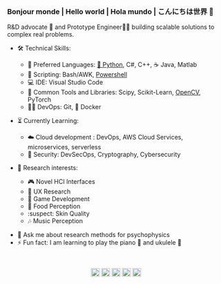 ###  Bonjour monde | Hello world | Hola mundo | こんにちは世界 👋

R&D advocate 🥑 and Prototype Engineer👨‍🔧 building scalable solutions to complex real problems.

* 🛠️ Technical Skills: 
  * 👅 Preferred Languages: [🐍 Python](https://arcelopera.github.io/PythonRefresher/),  C#, C++, ☕ Java, Matlab 
  * 📜 Scripting: Bash/AWK, [Powershell](https://arcelopera.github.io/PowershellWeb/)
  * 💻 IDE: Visual Studio Code
  * 📖 Common Tools and Libraries: Scipy, Scikit-Learn, [OpenCV](https://arcelopera.github.io/ComputerVisionPython/), PyTorch
  * 👨‍💻 DevOps: Git, 🐳 Docker
                      
* ⏳ Currently Learning:
  * ☁️ Cloud development : DevOps, AWS Cloud Services, microservices, serverless
  * 🦺 Security: DevSecOps, Cryptography, Cybersecurity
                      
* 🤔 Research interests:
  * 🎮 Novel HCI Interfaces
  * 👤 UX Research
  * 🎲 Game Development
  * 🍣 Food Perception
  * :suspect: Skin Quality
  * 🎶 Music Perception 

- 💬 Ask me about research methods for psychophysics
- ⚡ Fun fact: I am learning to play the piano 🎹 and ukulele 🎻

<br>
<p align="center">
<a href="https://twitter.com/ArceLopera" target="_blank"><img align="center" src="https://cdn.jsdelivr.net/npm/simple-icons@3.0.1/icons/twitter.svg" alt="ArceLopera" height="20" width="20" /></a>
<a href="https://www.linkedin.com/in/carlos-arcelopera/" target="_blank"><img align="center" src="https://cdn.jsdelivr.net/npm/simple-icons@3.0.1/icons/linkedin.svg" alt="ArceLopera" height="20" width="20" /></a>
<a href="https://www.researchgate.net/profile/Carlos_Arce_Lopera" target="_blank"><img align="center" src="https://cdn.jsdelivr.net/npm/simple-icons@3.0.1/icons/researchgate.svg" alt="ArceLopera" height="20" width="20" /></a>
<a href="https://scholar.google.com/citations?user=_JK6ORsAAAAJ&hl=en" target="_blank"><img align="center" src="https://cdn.jsdelivr.net/npm/simple-icons@3.0.1/icons/googlescholar.svg" alt="ArceLopera" height="20" width="20" /></a>
  <a href="https://arcelopera.github.io/portfolio/" target="blank" rel="noopener noreferrer"><img align="center" src="https://cdn.jsdelivr.net/npm/simple-icons@3.0.1/icons/about-dot-me.svg" alt="ArceLopera" height="20" width="20" /></a>
</p>
<br>
<br>
<br>
